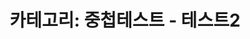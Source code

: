 ---
layout: category
title: "카테고리: 중첩테스트 - 테스트2"
category: 중첩테스트-테스트2
category_slug: 중첩테스트-테스트2
permalink: /categories/중첩테스트-테스트2/
--- 
